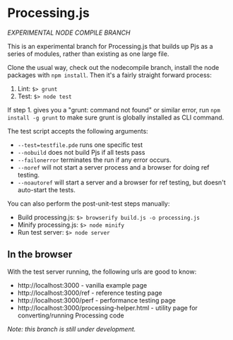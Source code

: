 Processing.js
=============

*EXPERIMENTAL NODE COMPILE BRANCH*

This is an experimental branch for Processing.js that builds up Pjs as a series of modules, rather than existing as one large file.

Clone the usual way, check out the nodecompile branch, install the node packages with `npm install`. Then it's a fairly straight forward process:

1. Lint: `$> grunt`
2. Test: `$> node test`

If step 1. gives you a "grunt: command not found" or similar error, run `npm install -g grunt` to make sure grunt is globally installed as CLI command.

The test script accepts the following arguments:

* `--test=testfile.pde` runs one specific test
* `--nobuild` does not build Pjs if all tests pass
* `--failonerror` terminates the run if any error occurs.
* `--noref` will not start a server process and a browser for doing ref testing.
* `--noautoref` will start a server and a browser for ref testing, but doesn't auto-start the tests.

You can also perform the post-unit-test steps manually:

* Build processing.js: `$> browserify build.js -o processing.js`
* Minify processing.js: `$> node minify`
* Run test server: `$> node server`


In the browser
--------------

With the test server running, the following urls are good to know:

* http://localhost:3000 - vanilla example page
* http://localhost:3000/ref - reference testing page
* http://localhost:3000/perf - performance testing page
* http://localhost:3000/processing-helper.html - utility page for converting/running Processing code

*Note: this branch is still under development.*
